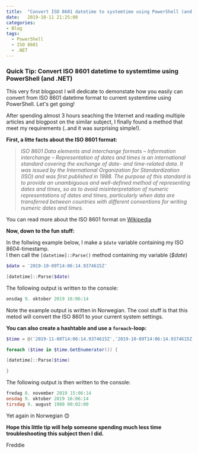 ```yaml
---
title:  "Convert ISO 8601 datetime to systemtime using PowerShell (and .NET)"
date:   2019-10-11 21:25:00
categories: 
- Blog
tags:
  - PowerShell
  - ISO 8601
  - .NET
---
```


### Quick Tip: Convert ISO 8601 datetime to systemtime using PowerShell (and .NET)

This very first blogpost I will dedicate to demonstate how you easily can convert from ISO 8601 datetime format to current systemtime using PowerShell. Let's get going!

After spending almost 3 hours seaching the Internet and reading multiple articles and blogpost on the similar subject, I finally found a method that meet my requirements (..and it was surprising simple!).

**First, a litte facts about the ISO 8601 format:**

>*ISO 8601 Data elements and interchange formats – Information interchange – Representation of dates and times is an international standard covering the exchange of date- and time-related data. It was issued by the International Organization for Standardization (ISO) and was first published in 1988. The purpose of this standard is to provide an unambiguous and well-defined method of representing dates and times, so as to avoid misinterpretation of numeric representations of dates and times, particularly when data are transferred between countries with different conventions for writing numeric dates and times.*

You can read more about the ISO 8601 format on [Wikipedia](https://en.wikipedia.org/wiki/ISO_8601)

**Now, down to the fun stuff:**

In the follwing example below, I make a ````$date```` variable containing my ISO 8604-timestamp.  
I then call the ```[datetime]::Parse()``` method  containing my variable (*$date*)


````powershell
$date = '2019-10-09T14:06:14.9374615Z'

[datetime]::Parse($date)
````

The following output is written to the console:

```powershell
onsdag 9. oktober 2019 16:06:14
```
Note the example output is written in Norwegian.
The cool stuff is that this metod will convert the ISO 8601 to your current system settings.


**You can also create a hashtable and use a ```foreach```-loop:**

```powershell
$time = @('2019-11-08T14:06:14.9374615Z','2019-10-09T14:06:14.9374615Z','1988-08-08T22:02:00.9374615Z')

foreach ($time in $time.GetEnumerator()) {

[datetime]::Parse($time)

}
````
The following output is then written to the console:
````powershell
fredag 8. november 2019 15:06:14
onsdag 9. oktober 2019 16:06:14
tirsdag 9. august 1988 00:02:00
````
Yet again in Norwegian :blush:


**Hope this little tip will help someone spending much less time troubleshooting this subject then I did.**


Freddie




